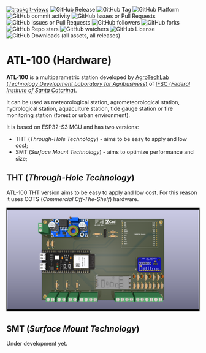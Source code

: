 <a href="https://trackgit.com"><img src="https://us-central1-trackgit-analytics.cloudfunctions.net/token/ping/m5wcjz8n092qudmn0q2a" alt="trackgit-views" /></a>
![GitHub Release](https://img.shields.io/github/v/release/agrotechlab-ifsc/atl100_hw)
![GitHub Tag](https://img.shields.io/github/v/tag/AgroTechLab-IFSC/atl100_hw)
![GitHub Platform](https://img.shields.io/badge/Platform-KiCad-blue)
![GitHub commit activity](https://img.shields.io/github/commit-activity/t/agrotechlab-ifsc/atl100_hw)
![GitHub Issues or Pull Requests](https://img.shields.io/github/issues/agrotechlab-ifsc/atl100_hw)
![GitHub Issues or Pull Requests](https://img.shields.io/github/issues-pr/agrotechlab-ifsc/atl100_hw)
![GitHub followers](https://img.shields.io/github/followers/agrotechlab-ifsc)
![GitHub forks](https://img.shields.io/github/forks/agrotechlab-ifsc/atl100_hw)
![GitHub Repo stars](https://img.shields.io/github/stars/agrotechlab-ifsc/atl100_hw)
![GitHub watchers](https://img.shields.io/github/watchers/agrotechlab-ifsc/atl100_hw)
![GitHub License](https://img.shields.io/github/license/agrotechlab-ifsc/atl100_hw)
![GitHub Downloads (all assets, all releases)](https://img.shields.io/github/downloads/agrotechlab-ifsc/atl100_hw/total)

# ATL-100 (Hardware)

**ATL-100** is a multiparametric station developed by <a href="https://agrotechlab.lages.ifsc.edu.br">AgroTechLab (*Technology Development 
Laboratory for Agribusiness*)</a> of <a href="https://www.ifsc.edu.br">IFSC (*Federal Institute of Santa Catarina*)</a>.

It can be used as meteorological station, agrometeorological station, hydrological station, aquaculture station, tide gauge station or fire monitoring station (forest or urban environment).

It is based on ESP32-S3 MCU and has two versions:

 - THT (*Through-Hole Technology*) - aims to be easy to apply and low cost;
 - SMT (*Surface Mount Technology*) - aims to optimize performance and size;

## THT (*Through-Hole Technology*)

ATL-100 THT version aims to be easy to apply and low cost. For this reason it uses COTS (*Commercial Off-The-Shelf*) hardware.

![SCHEME schematic connection](./atl100_tht/atl100_tht_front_top.png "ATL-100 PCB")<br>

## SMT (*Surface Mount Technology*)

Under development yet.
